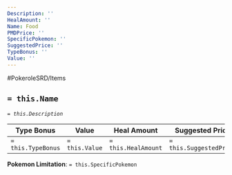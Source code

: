 ```yaml
---
Description: ''
HealAmount: ''
Name: Food
PMDPrice: ''
SpecificPokemon: ''
SuggestedPrice: ''
TypeBonus: ''
Value: ''
---
```


#PokeroleSRD/Items

## `= this.Name`

*`= this.Description`*

| Type Bonus         | Value          | Heal Amount         | Suggested Price         | PMD Price         |
| ------------------ | -------------- | ------------------- | ----------------------- | ----------------- |
| `= this.TypeBonus` | `= this.Value` | `= this.HealAmount` | `= this.SuggestedPrice` | `= this.PMDPrice` |

**Pokemon Limitation**: `= this.SpecificPokemon`
